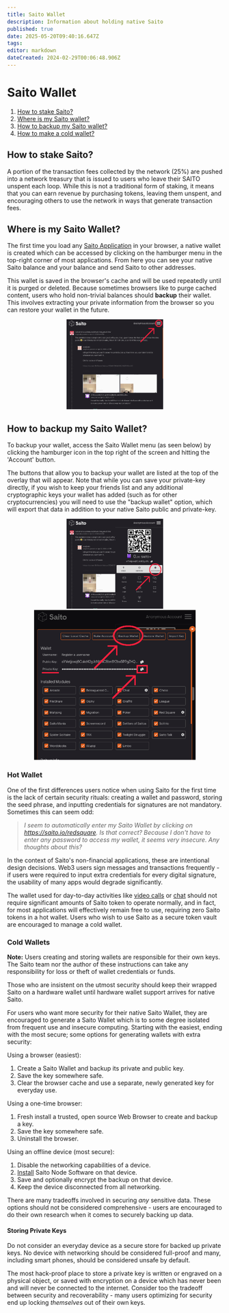 ```yaml
---
title: Saito Wallet
description: Information about holding native Saito
published: true
date: 2025-05-20T09:40:16.647Z
tags: 
editor: markdown
dateCreated: 2024-02-29T00:06:48.906Z
---
```


# Saito Wallet

<ol>
  <li><a href="#staking">How to stake Saito?</a></li>
  <li><a href="#native">Where is my Saito wallet?</a></li>
  <li><a href="#backup">How to backup my Saito wallet?</a></li>
  <li><a href="#wallet">How to make a cold wallet?</a></li>
</ol>

## <div id="staking"> How to stake Saito?</div>

A portion of the transaction fees collected by the network (25%) are pushed into a network treasury that is issued to users who leave their SAITO unspent each loop. While this is not a traditional form of staking, it means that you can earn revenue by purchasing tokens, leaving them unspent, and encouraging others to use the network in ways that generate transaction fees.


## <div id="native"> Where is my Saito Wallet?</div>

The first time you load any [Saito Application](https://wiki.saito.io/applications) in your browser, a native wallet is created which can be accessed by clicking on the hamburger menu in the top-right corner of most applications. From here you can see your native Saito balance and your balance and send Saito to other addresses.

This wallet is saved in the browser's cache and will be used repeatedly until it is purged or deleted. Because sometimes browsers like to purge cached content, users who hold non-trivial balances should **backup** their wallet. This involves extracting your private information from the browser so you can restore your wallet in the future.

<div style="text-align: center;">
<img src="/wallet-backup-p1.png" alt="Image 1" style="width:45%;">
</div>


## <div id="backup"> How to backup my Saito Wallet?</div>

To backup your wallet, access the Saito Wallet menu (as seen below) by clicking the hamburger icon in the top right of the screen and hitting the 'Account' button.

The buttons that allow you to backup your wallet are listed at the top of the overlay that will appear. Note that while you can save your private-key directly, if you wish to keep your friends list and any additional cryptographic keys your wallet has added (such as for other cryptocurrencies) you will need to use the "backup wallet" option, which will export that data in addition to your native Saito public and private-key.
<br>

<div style="text-align: center;">
<img src="/wallet-backup-p2.png" alt="Image 1" style="width:45%;">
<img src="/wallet-backup-p3.png" alt="Image 1" style="width:75%;">
</div>

### Hot Wallet

One of the first differences users notice when using Saito for the first time is the lack of certain security rituals: creating a wallet and password, storing the seed phrase, and inputting credentials for signatures are not mandatory. Sometimes this can seem odd:

> *I seem to automatically enter my Saito Wallet by clicking on https://saito.io/redsquare.  Is that correct?  Because I don't have to enter any password to access my wallet, it seems very insecure.  Any thoughts about this?*

In the context of Saito's non-financial applications, these are intentional design decisions. Web3 users sign messages and transactions frequently - if users were required to input extra credentials for every digital signature, the usability of many apps would degrade significantly.

The wallet used for day-to-day activities like [video calls](https://saito.io/videocall/) or [chat](https://saito.io/chat/) should not require significant amounts of Saito token to operate normally, and in fact, for most applications will effectively remain free to use, requiring zero Saito tokens in a hot wallet. Users who wish to use Saito as a secure token vault are encouraged to manage a cold wallet.

### <div id="wallet"> Cold Wallets </div>

**Note:** Users creating and storing wallets are responsible for their own keys. The Saito team nor the author of these instructions can take any responsibility for loss or theft of wallet credentials or funds.

Those who are insistent on the utmost security should keep their wrapped Saito on a hardware wallet until hardware wallet support arrives for native Saito.

For users who want more security for their native Saito Wallet, they are encouraged to generate a Saito Wallet which is to some degree isolated from frequent use and insecure computing. Starting with the easiest, ending with the most secure; some options for generating wallets with extra security:

Using a browser (easiest):
<ol>
  <li>Create a Saito Wallet and backup its private and public key.</li>
  <li>Save the key somewhere safe.</li>
  <li>Clear the browser cache and use a separate, newly generated key for everyday use.</li>
</ol>

Using a one-time browser:
<ol>
  <li>Fresh install a trusted, open source Web Browser to create and backup a key.</li>
  <li>Save the key somewhere safe.</li>
  <li>Uninstall the browser.</li>
</ol>

Using an offline device (most secure):
<ol>
  <li>Disable the networking capabilities of a device.</li>
  <li> <a href="https://wiki.saito.io/en/tech/installation">Install</a> Saito Node Software on that device.</li>
  <li>Save and optionally encrypt the backup on that device.</li>
  <li>Keep the device disconnected from all networking.</li>
</ol>

There are many tradeoffs involved in securing *any* sensitive data. These options should not be considered comprehensive - users are encouraged to do their own research when it comes to securely backing up data.

#### Storing Private Keys

Do not consider an everyday device as a secure store for backed up private keys. No device with networking should be considered full-proof and many, including smart phones, should be considered unsafe by default.

The most hack-proof place to store a private key is written or engraved on a physical object, or saved with encryption on a device which has never been and will never be connected to the internet. Consider too the tradeoff between security and recoverability - many users optimizing for security end up locking *themselves* out of their own keys.